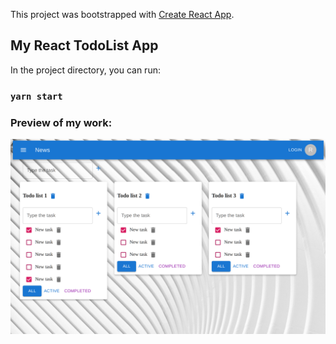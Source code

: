 This project was bootstrapped with [Create React App](https://github.com/facebook/create-react-app).

## My React TodoList App 

In the project directory, you can run:
### `yarn start`

### Preview of my work: 
<img src="./src/Assets/todolistApp.png">